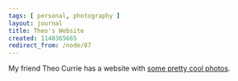 ```yaml
---
tags: [ personal, photography ]
layout: journal
title: Theo's Website
created: 1140365665
redirect_from: /node/87
---
```

My friend Theo Currie has a website with [some pretty cool photos](http://www.theocurrie.com).
